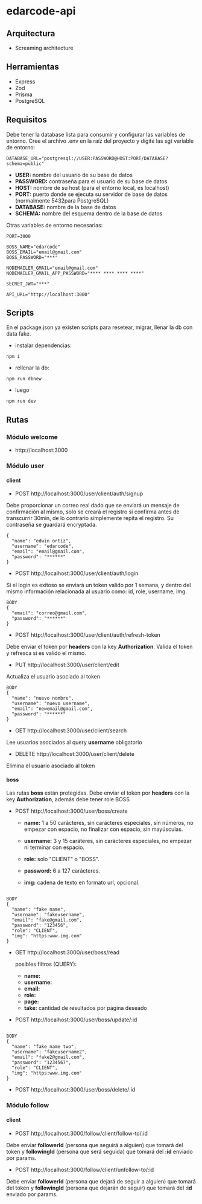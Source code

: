 # edarcode-api

## Arquitectura

- Screaming architecture

## Herramientas

- Express
- Zod
- Prisma
- PostgreSQL

## Requisitos

Debe tener la database lista para consumir y configurar las variables de entorno. Cree el archivo .env en la raíz del proyecto y dígite las sgt variable de entorno:

```
DATABASE_URL="postgresql://USER:PASSWORD@HOST:PORT/DATABASE?schema=public"
```

- **USER:** nombre del usuario de su base de datos
- **PASSWORD:** contraseña para el usuario de su base de datos
- **HOST:** nombre de su host (para el entorno local, es localhost)
- **PORT:** puerto donde se ejecuta su servidor de base de datos (normalmente 5432para PostgreSQL)
- **DATABASE:** nombre de la base de datos
- **SCHEMA:** nombre del esquema dentro de la base de datos

Otras variables de entorno necesarias:

```
PORT=3000

BOSS_NAME="edarcode"
BOSS_EMAIL="email@gmail.com"
BOSS_PASSWORD="***"

NODEMAILER_GMAIL="email@gmail.com"
NODEMAILER_GMAIL_APP_PASSWORD="**** **** **** ****"

SECRET_JWT="***"

API_URL="http://localhost:3000"
```

## Scripts

En el package.json ya existen scripts para resetear, migrar, llenar la db con data fake.

- instalar dependencias:

```
npm i
```

- rellenar la db:

```
npm run dbnew
```

- luego

```
npm run dev
```

## Rutas

### Módulo welcome

- http://localhost:3000

### Módulo user

#### client

- POST http://localhost:3000/user/client/auth/signup

Debe proporcionar un correo real dado que se enviará un mensaje de confirmación al mismo, solo se creará el registro si confirma antes de transcurrir 30min, de lo contrario simplemente repita el registro. Su contraseña se guardará encryptada.

```
{
  "name": "edwin ortiz",
  "username": "edarcode",
  "email": "email@gmail.com",
  "password": "******"
}
```

- POST http://localhost:3000/user/client/auth/login

Si el login es exitoso se enviará un token valido por 1 semana, y dentro del mismo información relacionada al usuario como: id, role, username, img.

```
BODY
{
  "email": "correo@gmail.com",
  "password": "******"
}
```

- POST http://localhost:3000/user/client/auth/refresh-token

Debe enviar el token por **headers** con la key **Authorization**. Valida el token y refresca si es valido el mismo.

- PUT http://localhost:3000/user/client/edit

Actualiza el usuario asociado al token

```
BODY
{
  "name": "nuevo nombre",
  "username": "nuevo username",
  "email": "newemail@gmail.com",
  "password": "******"
}
```

- GET http://localhost:3000/user/client/search

Lee usuarios asociados al query **username** obligatorio

- DELETE http://localhost:3000/user/client/delete

Elimina el usuario asociado al token

#### boss

Las rutas **boss** están protegidas. Debe enviar el token por **headers** con la key **Authorization**, además debe tener role BOSS

- POST http://localhost:3000/user/boss/create

  - **name:** 1 a 50 carácteres, sin carácteres especiales, sin números, no empezar con espacio, no finalizar con espacio, sin mayúsculas.

  - **username:** 3 y 15 caráteres, sin carácteres especiales, no empezar ni terminar con espacio.

  - **role:** solo "CLIENT" o "BOSS".

  - **password:** 6 a 127 carácteres.

  - **img:** cadena de texto en formato url, opcional.

```

BODY
{
  "name": "fake name",
  "username": "fakeusername",
  "email": "fake@gmail.com",
  "password": "123456",
  "role": "CLIENT",
  "img": "https:www.img.com"
}

```

- GET http://localhost:3000/user/boss/read

  posibles filtros (QUERY):

  - **name:**
  - **username:**
  - **email:**
  - **role:**
  - **page:**
  - **take:** cantidad de resultados por página deseado

- POST http://localhost:3000/user/boss/update/:id

```

BODY
{
  "name": "fake name two",
  "username": "fakeusername2",
  "email": "fake2@gmail.com",
  "password": "1234567",
  "role": "CLIENT",
  "img": "https:www.img.com"
}

```

- POST http://localhost:3000/user/boss/delete/:id

### Módulo follow

#### client

- POST http://localhost:3000/follow/client/follow-to/:id

Debe enviar **followerId** (persona que seguirá a alguien) que tomará del token y **followingId** (persona que será seguida) que tomará del **:id** enviado por params.

- POST http://localhost:3000/follow/client/unfollow-to/:id

Debe enviar **followerId** (persona que dejará de seguir a alguien) que tomará del token y **followingId** (persona que dejarán de seguir) que tomará del **:id** enviado por params.
